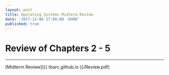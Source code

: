 ```yaml
---
layout: post
title: Operating Systems Midterm Review
date: '2017-12-06 17:00:00 -0400'
published: true
---
```

# Review of Chapters 2 - 5
---
[Midterm Review]({{ tbarc.github.io }}/Review.pdf)
